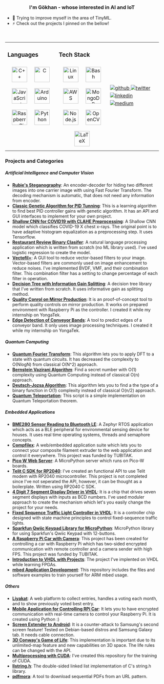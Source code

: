 ### <div align="center">I'm Gökhan - whose interested in AI and IoT</div> 

- 🌱 Trying to improve myself in the area of TinyML. 
- ⚡ Check out the projects I pinned on the bellow!
  

<br/>  

<table><tr><td valign="top" width="33%">
  
### Languages  
<div align="center">  
<a href="https://www.cplusplus.com/" target="_blank"><img style="margin: 10px" src="https://profilinator.rishav.dev/skills-assets/cplusplus-original.svg" alt="C++" height="50" /></a>  
<a href="https://www.cprogramming.com/" target="_blank"><img style="margin: 10px" src="https://profilinator.rishav.dev/skills-assets/c-original.svg" alt="C" height="50" /></a>  
<a href="https://www.javascript.com/" target="_blank"><img style="margin: 10px" src="https://profilinator.rishav.dev/skills-assets/javascript-original.svg" alt="JavaScript" height="50" /></a>  
<a href="https://www.arduino.cc/" target="_blank"><img style="margin: 10px" src="https://profilinator.rishav.dev/skills-assets/arduino.png" alt="Arduino" height="50" /></a>  
<a href="https://www.raspberrypi.org/" target="_blank"><img style="margin: 10px" src="https://profilinator.rishav.dev/skills-assets/raspberrypi.png" alt="Raspberry Pi" height="50" /></a>  
<a href="https://www.python.org/" target="_blank"><img style="margin: 10px" src="https://profilinator.rishav.dev/skills-assets/python-original.svg" alt="Python" height="50" /></a>  
</div>

</td><td valign="top" width="33%">



### Tech Stack  
<div align="center">  
<a href="https://www.linux.org/" target="_blank"><img style="margin: 10px" src="https://profilinator.rishav.dev/skills-assets/linux-original.svg" alt="Linux" height="50" /></a>  
<a href="https://www.gnu.org/software/bash/" target="_blank"><img style="margin: 10px" src="https://profilinator.rishav.dev/skills-assets/gnu_bash-icon.svg" alt="Bash" height="50" /></a>  
<a href="https://aws.amazon.com/" target="_blank"><img style="margin: 10px" src="https://profilinator.rishav.dev/skills-assets/amazonwebservices-original-wordmark.svg" alt="AWS" height="50" /></a>  
<a href="https://www.mongodb.com/" target="_blank"><img style="margin: 10px" src="https://profilinator.rishav.dev/skills-assets/mongodb-original-wordmark.svg" alt="MongoDB" height="50" /></a>  
<a href="https://nodejs.org/" target="_blank"><img style="margin: 10px" src="https://profilinator.rishav.dev/skills-assets/nodejs-original-wordmark.svg" alt="Node.js" height="50" /></a>  
<a href="https://opencv.org/" target="_blank"><img style="margin: 10px" src="https://profilinator.rishav.dev/skills-assets/opencv-icon.svg" alt="OpenCV" height="50" /></a>  
<a href="https://www.latex-project.org/" target="_blank"><img style="margin: 10px" src="https://profilinator.rishav.dev/skills-assets/latex.png" alt="LaTeX" height="50" /></a>  
</div>

</td><td valign="center" width="33%">

<a href="https://github.com/electricalgorithm" target="_blank">
<img src=https://img.shields.io/badge/github-%2324292e.svg?&style=for-the-badge&logo=github&logoColor=white alt=github style="margin-bottom: 5px;" />
</a>
<a href="https://twitter.com/gkhnkcmrli" target="_blank">
<img src=https://img.shields.io/badge/twitter-%2300acee.svg?&style=for-the-badge&logo=twitter&logoColor=white alt=twitter style="margin-bottom: 5px;" />
</a>
<a href="https://linkedin.com/in/gokhankocmarli" target="_blank">
<img src=https://img.shields.io/badge/linkedin-%231E77B5.svg?&style=for-the-badge&logo=linkedin&logoColor=white alt=linkedin style="margin-bottom: 5px;" />
</a>
<a href="https://medium.com/@physicalgorithm" target="_blank">
<img src=https://img.shields.io/badge/medium-%23292929.svg?&style=for-the-badge&logo=medium&logoColor=white alt=medium style="margin-bottom: 5px;" />
</a>  
</td></tr></table>

### Projects and Categories
##### Artificial Intelligence and Computer Vision
- [**Rubie's Steganography**](https://github.com/electricalgorithm/rubies-steganography): An encoder-decoder for hiding two different images into one carrier image with using Fast Fourier Transform. The decoding mechanism is automatic, that does not need any information from encoder. 
- [**Classic Genetic Algorithm for PID Tunning**](https://github.com/electricalgorithm/ClassicGeneticAlgorithm4PID): This is a learning algorithm to find best PID controller gains with genetic algorithm. It has an API and GUI interfaces to implement for your own project.
- [**Shallow CNN for COVID19 with CLAHE Preprocessing**](https://github.com/electricalgorithm/NCLAHE-ShallowCNN-COVID19): A Shallow CNN model which classifies COVID-19 X chest x-rays. The original point is to have adaptive histogram equalization as a preprocessing step. It uses Tensorflow.
- [**Restaurant Review Binary Clasifer**](https://github.com/electricalgorithm/RestaurantReviewClassifier): A natural language processing application which is written from scratch (no ML library used). I've used logistic regression to create the model.
- [**Vectofil+**](https://github.com/electricalgorithm/vectofil): A GUI tool to reduce vector-based filters to your image. Vector-based filters are commonly used on image enhancement to reduce noises. I've implemented BVDF, VMF, and their combination filter. This combination filter has a setting to change percentage of each filter in operation.
- [**Decision Tree with Information Gain Splitting**](https://github.com/electricalgorithm/DecisionTree-InformationGain): A decision tree library that I've written from scratch. It uses informative gain as splitting method.
- [**Quality Conrol on Mirror Production**](https://github.com/electricalgorithm/QualityConrolMirrorProduction): It is an proof-of-concept tool to perform quality controls on mirror production. It works on prepared environment with Raspberry Pi as the controller. I created it while my internship on YongaTek.
- [**Edge Detection of Conveyor Bands**](https://github.com/electricalgorithm/ConveyorBandEdgeDetection): A tool to predict edges of a conveyor band. It only uses image processing techniques. I created it while my internship on YongaTek.

##### Quantum Computing
- [**Quantum Fourier Transform**](https://github.com/electricalgorithm/QuantumFourierTransform): This algorithm lets you to apply DFT to a state with quantum circuits. It has decreased the complexity to O(NlogN) from classical O(N^2) approach.
- [**Bernstein Vazirani Algorithm**](https://github.com/electricalgorithm/BernsteinVaziraniAlgorithm): Find a secret number with O(1) complexity using Quantum Computing instead of classical O(n) approach.
- [**Deutsch-Jozsa Algorithm**](https://github.com/electricalgorithm/DeutschJozsaAlgorithm): This algorithm lets you to find a the type of a binary function in O(1) complexity instead of classical O(n/2) approach.
- [**Quantum Teleportation**](https://github.com/electricalgorithm/QuantumTeleportation): This script is a simple implementation on Quantum Teleportation theorem.

##### Embedded Applications
- [**BME280 Sensor Reading to Bluetooth LE**](https://github.com/electricalgorithm/house-enviromental-sensing): A Zephyr RTOS application which acts as a BLE peripheral for environmental sensing device for houses. It uses real time operating systems, threads and semaphore concepts.
- [**Compfilex**](https://github.com/electricalgorithm/compfilex): A web/embedded application suite which lets you to connect your composite filament extruder to the web application and control it everywhere. This project was funded by TUBITAK.
- [**Pico W Web Server**](https://github.com/electricalgorithm/pico-w-webserver): A MicroPython server which runs on Pico-W boards.
- [**Telit C SDK for RP2040**](https://github.com/electricalgorithm/RP2040-Telit-C-SDK): I've created an functional API to use Telit modem with RP2040 microcontroller. This project is not completed since I've not seperated the API, however, it can be thought as a boilerplate. Written using RP2040 C SDK.
- [**4 Digit 7 Segment Display Driver in VHDL**](https://www.electricalgorithm.xyz/4-digit-7-segment-display-vhdl/): It is a chip that drives seven segment displays with inputs as BCD numbers. I've used moduler approach to create the mechanism which let's you easily change the project for your needs.
- [**Fixed Sequence Traffic Light Controller in VHDL**](https://www.electricalgorithm.xyz/fixed-sequence-traffic-light-controller/): It is a controller chip designed with state machine principles to control fixed-sequence traffic lights.
- [**Sparkfun Qwiic Keypad Library for MicroPython**](https://github.com/electricalgorithm/micropython-qwiic-keypad): MicroPython library for using Sparkfun's Qwiic Keypad with 12-buttons.
- [**A Raspberry Pi Car with Camera**](https://github.com/electricalgorithm/invdef_server): This project has been created for controlling a car with Raspberry Pi which has two-sided encrypted communication with remote controller and a camera sender with high FPS. This project was funded by TUBITAK.
- [**Introduction to VHDL with Projects**](https://github.com/electricalgorithm/introduction-to-VHDL-projects): The project I've implented on VHDL while learning FPGAs.
- [**mbed Application Development**](https://github.com/electricalgorithm/marun-cse2037): This repository includes the files and software examples to train yourself for ARM mbed usage.

##### Others
- [**Liyakat**](https://github.com/electricalgorithm/liyakat): A web platform to collect entries, handles a voting each month, and to show previously voted best entry.
- [**Mobile Application for Controlling RPi Car**](https://github.com/electricalgorithm/invisible-defender): It lets you to have encrypted communication with real-time camera to control your Raspberry Pi. It is created using Python :)
- [**Screen Extender to Android**](https://github.com/electricalgorithm/extend-screen-to-android): It is a counter-attack to Samsung's second screen feature! Tested on Debian-based distros and Samsung Galaxy tab. It needs cable connection.
- [**3D Conway's Game of Life**](https://github.com/electricalgorithm/3D-Conways-Game-of-Life): This implementation is important due to its unlimited-map feature and new capabilities on 3D space. The life rules can be changed with the API.
- [**Multiprocessing with CUDA**](https://github.com/electricalgorithm/CUDAOgrenme): I've created this repository for the training of CUDA.
- [**llstring.h**](https://github.com/electricalgorithm/llstring.h): The double-sided linked list implementation of C's string.h library.
- [**pdfmora**](https://github.com/electricalgorithm/pdfmora): A tool to download sequential PDFs from an URL pattern.
